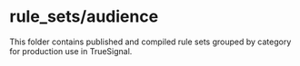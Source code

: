 # rule_sets/audience

This folder contains published and compiled rule sets grouped by category for production use in TrueSignal.